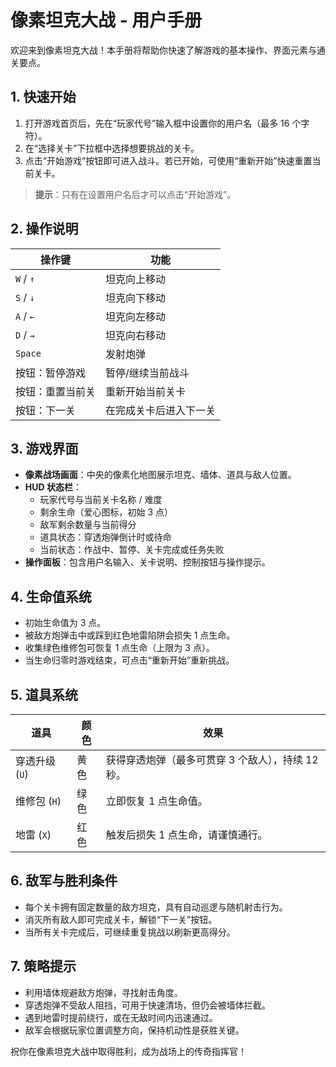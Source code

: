 # 像素坦克大战 - 用户手册

欢迎来到像素坦克大战！本手册将帮助你快速了解游戏的基本操作、界面元素与通关要点。

## 1. 快速开始
1. 打开游戏首页后，先在“玩家代号”输入框中设置你的用户名（最多 16 个字符）。
2. 在“选择关卡”下拉框中选择想要挑战的关卡。
3. 点击“开始游戏”按钮即可进入战斗。若已开始，可使用“重新开始”快速重置当前关卡。

> **提示**：只有在设置用户名后才可以点击“开始游戏”。

## 2. 操作说明
| 操作键 | 功能 |
| ------ | ---- |
| `W` / `↑` | 坦克向上移动 |
| `S` / `↓` | 坦克向下移动 |
| `A` / `←` | 坦克向左移动 |
| `D` / `→` | 坦克向右移动 |
| `Space` | 发射炮弹 |
| 按钮：暂停游戏 | 暂停/继续当前战斗 |
| 按钮：重置当前关 | 重新开始当前关卡 |
| 按钮：下一关 | 在完成关卡后进入下一关 |

## 3. 游戏界面
- **像素战场画面**：中央的像素化地图展示坦克、墙体、道具与敌人位置。
- **HUD 状态栏**：
  - 玩家代号与当前关卡名称 / 难度
  - 剩余生命（爱心图标，初始 3 点）
  - 敌军剩余数量与当前得分
  - 道具状态：穿透炮弹倒计时或待命
  - 当前状态：作战中、暂停、关卡完成或任务失败
- **操作面板**：包含用户名输入、关卡说明、控制按钮与操作提示。

## 4. 生命值系统
- 初始生命值为 3 点。
- 被敌方炮弹击中或踩到红色地雷陷阱会损失 1 点生命。
- 收集绿色维修包可恢复 1 点生命（上限为 3 点）。
- 当生命归零时游戏结束，可点击“重新开始”重新挑战。

## 5. 道具系统
| 道具 | 颜色 | 效果 |
| ---- | ---- | ---- |
| 穿透升级 (`U`) | 黄色 | 获得穿透炮弹（最多可贯穿 3 个敌人），持续 12 秒。 |
| 维修包 (`H`) | 绿色 | 立即恢复 1 点生命值。 |
| 地雷 (`X`) | 红色 | 触发后损失 1 点生命，请谨慎通行。 |

## 6. 敌军与胜利条件
- 每个关卡拥有固定数量的敌方坦克，具有自动巡逻与随机射击行为。
- 消灭所有敌人即可完成关卡，解锁“下一关”按钮。
- 当所有关卡完成后，可继续重复挑战以刷新更高得分。

## 7. 策略提示
- 利用墙体规避敌方炮弹，寻找射击角度。
- 穿透炮弹不受敌人阻挡，可用于快速清场，但仍会被墙体拦截。
- 遇到地雷时提前绕行，或在无敌时间内迅速通过。
- 敌军会根据玩家位置调整方向，保持机动性是获胜关键。

祝你在像素坦克大战中取得胜利，成为战场上的传奇指挥官！
